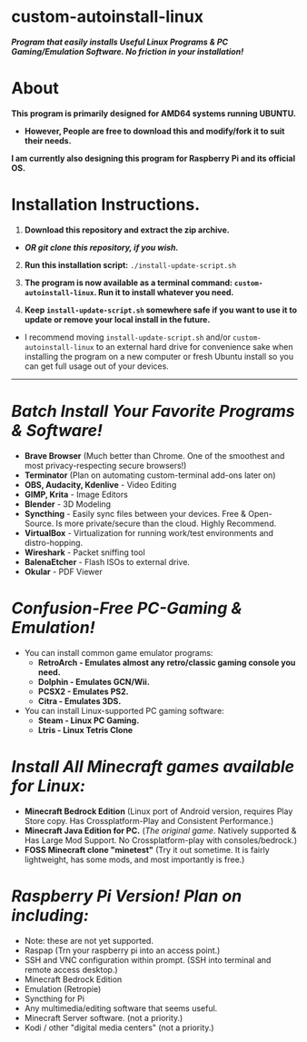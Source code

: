 # custom-autoinstall-linux
***Program that easily installs Useful Linux Programs & PC Gaming/Emulation Software. No friction in your installation!***

# About  
  **This program is primarily designed for AMD64 systems running UBUNTU.**
  * **However, People are free to download this and modify/fork it to suit their needs.**
  
  **I am currently also designing this program for Raspberry Pi and its official OS.**

# Installation Instructions.   
  1. **Download this repository and extract the zip archive.**
  * ***OR git clone this repository, if you wish.***
  2. **Run this installation script:** ```./install-update-script.sh```
  
  3. **The program is now available as a terminal command: ```custom-autoinstall-linux```. Run it to install whatever you need.**
  
  4. **Keep ```install-update-script.sh``` somewhere safe if you want to use it to update or remove your local install in the future.**
  * I recommend moving ```install-update-script.sh``` and/or ```custom-autoinstall-linux``` to an external hard drive for convenience sake when installing the program on a new computer or fresh Ubuntu install so you can get full usage out of your devices.
  
---------------------------------------------------

# *Batch Install Your Favorite Programs & Software!*
* **Brave Browser** (Much better than Chrome. One of the smoothest and most privacy-respecting secure browsers!)
* **Terminator** (Plan on automating custom-terminal add-ons later on)
* **OBS, Audacity, Kdenlive** - Video Editing
* **GIMP, Krita** - Image Editors
* **Blender** - 3D Modeling
* **Syncthing** - Easily sync files between your devices. Free & Open-Source. Is more private/secure than the cloud. Highly Recommend.
* **VirtualBox** - Virtualization for running work/test environments and distro-hopping.
* **Wireshark** - Packet sniffing tool
* **BalenaEtcher** - Flash ISOs to external drive.
* **Okular** - PDF Viewer
# *Confusion-Free PC-Gaming & Emulation!*
* You can install common game emulator programs: 
  * **RetroArch - Emulates almost any retro/classic gaming console you need.**
  * **Dolphin - Emulates GCN/Wii.**
  * **PCSX2 - Emulates PS2.**
  * **Citra - Emulates 3DS.**
* You can install Linux-supported PC gaming software:
  * **Steam - Linux PC Gaming.**
  * **Ltris - Linux Tetris Clone**
# *Install All Minecraft games available for Linux:*
* **Minecraft Bedrock Edition** (Linux port of Android version, requires Play Store copy. Has Crossplatform-Play and Consistent Performance.)
* **Minecraft Java Edition for PC.** (*The original game*. Natively supported & Has Large Mod Support. No Crossplatform-play with consoles/bedrock.)
* **FOSS Minecraft clone "minetest"** (Try it out sometime. It is fairly lightweight, has some mods, and most importantly is free.)

# *Raspberry Pi Version! Plan on including:*
* Note: these are not yet supported.
* Raspap (Trn your raspberry pi into an access point.)
* SSH and VNC configuration within prompt. (SSH into terminal and remote access desktop.)
* Minecraft Bedrock Edition
* Emulation (Retropie)
* Syncthing for Pi
* Any multimedia/editing software that seems useful.
* Minecraft Server software. (not a priority.)
* Kodi / other "digital media centers" (not a priority.)
